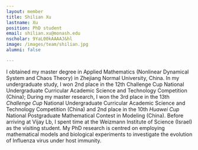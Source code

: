```yaml
---
layout: member
title: Shilian Xu
lastname: Xu
position: PhD student
email: shilian.xu@monash.edu
nscholar: 9YaL00kAAAAJ&hl
image: /images/team/shilian.jpg
alumni: false

---
```

I obtained my master degree in Applied Mathematics (Nonlinear Dynamical System and Chaos Theory) in Zhejiang Normal University, China. In my undergraduate study, I won 2nd place in the 12th Challenge Cup National Undergraduate Curricular Academic Science and Technology Competition (China); During my master research, I won the 3rd place in the 13th _Challenge Cup_ National Undergraduate Curricular Academic Science and Technology Competition (China) and 2nd place in the 10th _Huawei Cup_ National Postgraduate Mathematical Contest in Modeling (China). Before arriving at Vijay Lb, I spent time at the Weizmann Institute of Science (Israel) as the visiting student. My PhD research is centred on employing mathematical models and biological experiments to investigate the evolution of Influenza virus under host immunity.
